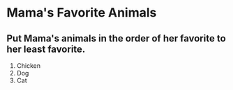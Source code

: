 # Mama's Favorite Animals
## Put Mama's animals in the order of her favorite to her least favorite.
1. Chicken
2. Dog
3. Cat

